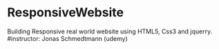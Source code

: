 # ResponsiveWebsite
Building Responsive real world website using HTML5, Css3 and jquerry. #instructor: Jonas Schmedtmann (udemy)
